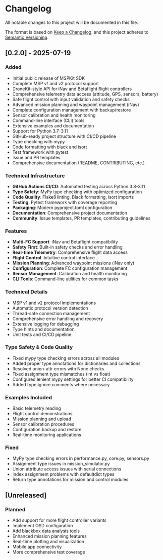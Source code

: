 # Changelog

All notable changes to this project will be documented in this file.

The format is based on [Keep a Changelog](https://keepachangelog.com/en/1.0.0/),
and this project adheres to [Semantic Versioning](https://semver.org/spec/v2.0.0.html).

## [0.2.0] - 2025-07-19

### Added
- Initial public release of MSPKit SDK
- Complete MSP v1 and v2 protocol support
- DroneKit-style API for iNav and Betaflight flight controllers
- Comprehensive telemetry data access (attitude, GPS, sensors, battery)
- Safe flight control with input validation and safety checks
- Advanced mission planning and waypoint management (iNav)
- Complete configuration management with backup/restore
- Sensor calibration and health monitoring
- Command-line interface (CLI) tools
- Extensive examples and documentation
- Support for Python 3.7-3.11
- GitHub-ready project structure with CI/CD pipeline
- Type checking with mypy
- Code formatting with black and isort
- Test framework with pytest
- Issue and PR templates
- Comprehensive documentation (README, CONTRIBUTING, etc.)

### Technical Infrastructure
- **GitHub Actions CI/CD**: Automated testing across Python 3.8-3.11
- **Type Safety**: MyPy type checking with optimized configuration
- **Code Quality**: Flake8 linting, Black formatting, isort imports
- **Testing**: Pytest framework with coverage reporting
- **Packaging**: Modern pyproject.toml configuration
- **Documentation**: Comprehensive project documentation
- **Community**: Issue templates, PR templates, contributing guidelines

### Features
- **Multi-FC Support**: iNav and Betaflight compatibility
- **Safety First**: Built-in safety checks and error handling
- **Real-time Telemetry**: Comprehensive flight data access
- **Flight Control**: Intuitive control interface
- **Mission Planning**: Advanced waypoint missions (iNav only)
- **Configuration**: Complete FC configuration management
- **Sensor Management**: Calibration and health monitoring
- **CLI Tools**: Command-line utilities for common tasks

### Technical Details
- MSP v1 and v2 protocol implementations
- Automatic protocol version detection
- Thread-safe connection management
- Comprehensive error handling and recovery
- Extensive logging for debugging
- Type hints and documentation
- Unit tests and CI/CD pipeline

### Type Safety & Code Quality
- Fixed mypy type checking errors across all modules
- Added proper type annotations for dictionaries and collections
- Resolved union-attr errors with None checks
- Fixed assignment type mismatches (int vs float)
- Configured lenient mypy settings for better CI compatibility
- Added type ignore comments where necessary

### Examples Included
- Basic telemetry reading
- Flight control demonstrations
- Mission planning and upload
- Sensor calibration procedures
- Configuration backup and restore
- Real-time monitoring applications

### Fixed
- MyPy type checking errors in performance.py, core.py, sensors.py
- Assignment type issues in mission_simulator.py
- Union attribute access issues with serial connections
- Index assignment problems with defaultdict types
- Return type annotations for mission and control modules

## [Unreleased]

### Planned
- Add support for more flight controller variants
- Implement OSD configuration
- Add blackbox data analysis tools
- Enhanced mission planning features
- Real-time plotting and visualization
- Mobile app connectivity
- More comprehensive test coverage
